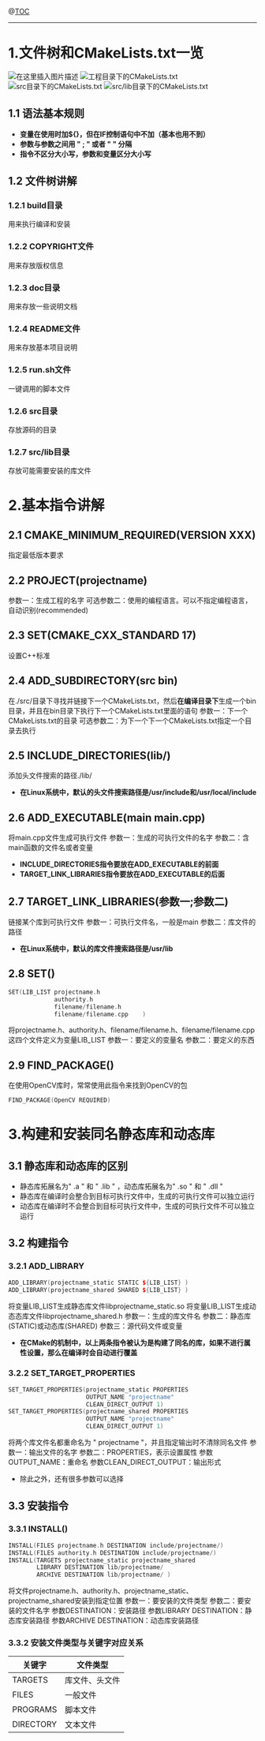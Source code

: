 ﻿


@[TOC](文章目录)

---



# 1.文件树和CMakeLists.txt一览
![在这里插入图片描述](doc/READMEimgRes/a3bad4725ba94301b7cba7dd8209fea4.png)
![工程目录下的CMakeLists.txt](doc/READMEimgRes/4157fd35b4b74ed4abeb0f47104fef42.png)
![src目录下的CMakeLists.txt](doc/READMEimgRes/40b2ea19050941069a3ab41d66d0fdf7.png)
![src/lib目录下的CMakeLists.txt](doc/READMEimgRes/8836961877de48e1ada55af7810b1457.png)



## 1.1 语法基本规则

 - **变量在使用时加${}，但在IF控制语句中不加（基本也用不到）**
 - **参数与参数之间用 " ; " 或者 "    " 分隔**
 - **指令不区分大小写，参数和变量区分大小写**
## 1.2 文件树讲解
### 1.2.1 build目录
用来执行编译和安装
### 1.2.2 COPYRIGHT文件
用来存放版权信息
### 1.2.3 doc目录
用来存放一些说明文档
### 1.2.4 README文件
用来存放基本项目说明
### 1.2.5 run.sh文件
一键调用的脚本文件
### 1.2.6 src目录
存放源码的目录
### 1.2.7 src/lib目录
存放可能需要安装的库文件
# 2.基本指令讲解
## 2.1 CMAKE_MINIMUM_REQUIRED(VERSION XXX)
指定最低版本要求

## 2.2 PROJECT(projectname)
参数一：生成工程的名字
可选参数二：使用的编程语言。可以不指定编程语言，自动识别(recommended)
## 2.3 SET(CMAKE_CXX_STANDARD 17)
设置C++标准
## 2.4 ADD_SUBDIRECTORY(src bin)
在./src/目录下寻找并链接下一个CMakeLists.txt，然后**在编译目录下**生成一个bin目录，并且在bin目录下执行下一个CMakeLists.txt里面的语句
参数一：下一个CMakeLists.txt的目录
可选参数二：为下一个下一个CMakeLists.txt指定一个目录去执行
## 2.5 INCLUDE_DIRECTORIES(lib/)
添加头文件搜索的路径./lib/

 - **在Linux系统中，默认的头文件搜索路径是/usr/include和/usr/local/include**
## 2.6 ADD_EXECUTABLE(main main.cpp)
将main.cpp文件生成可执行文件
参数一：生成的可执行文件的名字
参数二：含main函数的文件名或者变量
 - **INCLUDE_DIRECTORIES指令要放在ADD_EXECUTABLE的前面**
 - **TARGET_LINK_LIBRARIES指令要放在ADD_EXECUTABLE的后面**

## 2.7 TARGET_LINK_LIBRARIES(参数一;参数二)
链接某个库到可执行文件
参数一：可执行文件名，一般是main
参数二：库文件的路径
 - **在Linux系统中，默认的库文件搜索路径是/usr/lib**
## 2.8 SET()
```cpp
SET(LIB_LIST projectname.h
             authority.h
             filename/filename.h
             filename/filename.cpp    )
```
将projectname.h、authority.h、filename/filename.h、filename/filename.cpp 这四个文件定义为变量LIB_LIST
参数一：要定义的变量名
参数二：要定义的东西
## 2.9 FIND_PACKAGE()
在使用OpenCV库时，常常使用此指令来找到OpenCV的包

```cpp
FIND_PACKAGE(OpenCV REQUIRED)
```



#  3.构建和安装同名静态库和动态库
## 3.1 静态库和动态库的区别
 - 静态库拓展名为" .a "  和 " .lib " ，动态库拓展名为" .so "  和 " .dll "
 - 静态库在编译时会整合到目标可执行文件中，生成的可执行文件可以独立运行
 - 动态库在编译时不会整合到目标可执行文件中，生成的可执行文件不可以独立运行
## 3.2 构建指令
### 3.2.1 ADD_LIBRARY

```cpp
ADD_LIBRARY(projectname_static STATIC ${LIB_LIST} )
ADD_LIBRARY(projectname_shared SHARED ${LIB_LIST} )
```
将变量LIB_LIST生成静态库文件libprojectname_static.so
将变量LIB_LIST生成动态态库文件libprojectname_shared.h
参数一：生成的库文件名
参数二：静态库(STATIC)或动态库(SHARED)
参数三：源代码文件或变量

 - **在CMake的机制中，以上两条指令被认为是构建了同名的库，如果不进行属性设置，那么在编译时会自动进行覆盖**
### 3.2.2 SET_TARGET_PROPERTIES

```cpp
SET_TARGET_PROPERTIES(projectname_static PROPERTIES 
                      OUTPUT_NAME "projectname"
                      CLEAN_DIRECT_OUTPUT 1)
SET_TARGET_PROPERTIES(projectname_shared PROPERTIES 
                      OUTPUT_NAME "projectname"
                      CLEAN_DIRECT_OUTPUT 1)
```
将两个库文件名都重命名为 " projectname "，并且指定输出时不清除同名文件
参数一：输出文件的名字
参数二：PROPERTIES，表示设置属性
参数OUTPUT_NAME：重命名
参数CLEAN_DIRECT_OUTPUT：输出形式
 - 除此之外，还有很多参数可以选择
## 3.3 安装指令
### 3.3.1 INSTALL()

```cpp
INSTALL(FILES projectname.h DESTINATION include/projectname/)
INSTALL(FILES authority.h DESTINATION include/projectname/)
INSTALL(TARGETS projectname_static projectname_shared 
        LIBRARY DESTINATION lib/projectname/
        ARCHIVE DESTINATION lib/projectname/ )  
```
将文件projectname.h、authority.h、projectname_static、projectname_shared安装到指定位置
参数一：要安装的文件类型
参数二：要安装的文件名字
参数DESTINATION：安装路径
参数LIBRARY DESTINATION：静态库安装路径
参数ARCHIVE DESTINATION：动态库安装路径
### 3.3.2 安装文件类型与关键字对应关系
|关键字  |  文件类型 |   
|--|--|
| TARGETS | 库文件、头文件 |   
| FILES | 一般文件 |   
| PROGRAMS |  脚本文件 |
| DIRECTORY | 文本文件  |
